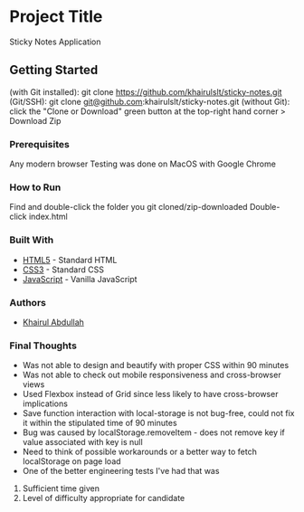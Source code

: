 # Project Title

Sticky Notes Application

## Getting Started

(with Git installed): git clone https://github.com/khairulslt/sticky-notes.git
(Git/SSH): git clone git@github.com:khairulslt/sticky-notes.git
(without Git): click the "Clone or Download" green button at the top-right hand corner > Download Zip

### Prerequisites

Any modern browser
Testing was done on MacOS with Google Chrome

### How to Run

Find and double-click the folder you git cloned/zip-downloaded 
Double-click index.html

### Built With

* [HTML5](https://developer.mozilla.org/en-US/docs/Web/Guide/HTML/HTML5) - Standard HTML
* [CSS3](https://developer.mozilla.org/en-US/docs/Web/CSS/CSS3) - Standard CSS
* [JavaScript](https://www.javascript.com/) - Vanilla JavaScript

### Authors

* [Khairul Abdullah](https://khairulslt.me)

### Final Thoughts

* Was not able to design and beautify with proper CSS within 90 minutes
* Was not able to check out mobile responsiveness and cross-browser views
* Used Flexbox instead of Grid since less likely to have cross-browser implications 
* Save function interaction with local-storage is not bug-free, could not fix it within the stipulated time of 90 minutes
* Bug was caused by localStorage.removeItem - does not remove key if value associated with key is null
* Need to think of possible workarounds or a better way to fetch localStorage on page load
* One of the better engineering tests I've had that was
1) Sufficient time given
2) Level of difficulty appropriate for candidate
